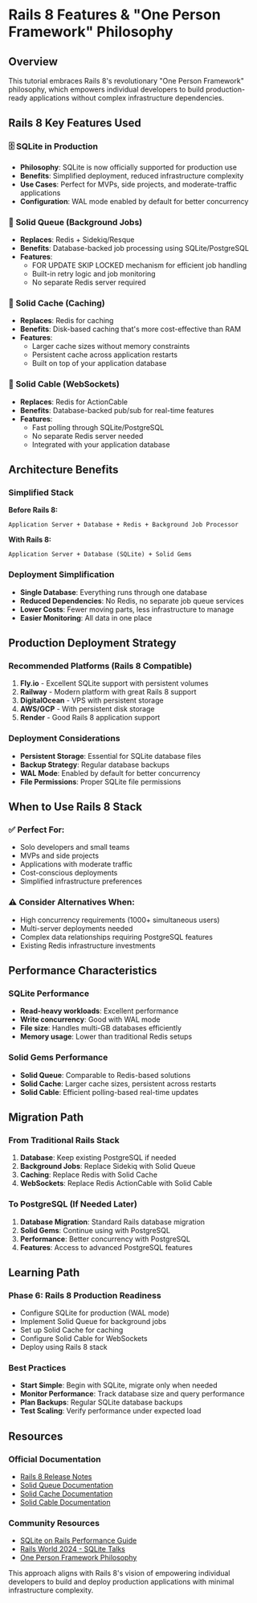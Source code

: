 # Rails 8 Features & "One Person Framework" Philosophy

## Overview
This tutorial embraces Rails 8's revolutionary "One Person Framework" philosophy, which empowers individual developers to build production-ready applications without complex infrastructure dependencies.

## Rails 8 Key Features Used

### 🗄️ SQLite in Production
- **Philosophy**: SQLite is now officially supported for production use
- **Benefits**: Simplified deployment, reduced infrastructure complexity
- **Use Cases**: Perfect for MVPs, side projects, and moderate-traffic applications
- **Configuration**: WAL mode enabled by default for better concurrency

### 🔧 Solid Queue (Background Jobs)
- **Replaces**: Redis + Sidekiq/Resque
- **Benefits**: Database-backed job processing using SQLite/PostgreSQL
- **Features**: 
  - FOR UPDATE SKIP LOCKED mechanism for efficient job handling
  - Built-in retry logic and job monitoring
  - No separate Redis server required

### 💾 Solid Cache (Caching)
- **Replaces**: Redis for caching
- **Benefits**: Disk-based caching that's more cost-effective than RAM
- **Features**:
  - Larger cache sizes without memory constraints
  - Persistent cache across application restarts
  - Built on top of your application database

### 🔌 Solid Cable (WebSockets)
- **Replaces**: Redis for ActionCable
- **Benefits**: Database-backed pub/sub for real-time features
- **Features**:
  - Fast polling through SQLite/PostgreSQL
  - No separate Redis server needed
  - Integrated with your application database

## Architecture Benefits

### Simplified Stack
**Before Rails 8:**
```
Application Server + Database + Redis + Background Job Processor
```

**With Rails 8:**
```
Application Server + Database (SQLite) + Solid Gems
```

### Deployment Simplification
- **Single Database**: Everything runs through one database
- **Reduced Dependencies**: No Redis, no separate job queue services
- **Lower Costs**: Fewer moving parts, less infrastructure to manage
- **Easier Monitoring**: All data in one place

## Production Deployment Strategy

### Recommended Platforms (Rails 8 Compatible)
1. **Fly.io** - Excellent SQLite support with persistent volumes
2. **Railway** - Modern platform with great Rails 8 support
3. **DigitalOcean** - VPS with persistent storage
4. **AWS/GCP** - With persistent disk storage
5. **Render** - Good Rails 8 application support

### Deployment Considerations
- **Persistent Storage**: Essential for SQLite database files
- **Backup Strategy**: Regular database backups
- **WAL Mode**: Enabled by default for better concurrency
- **File Permissions**: Proper SQLite file permissions

## When to Use Rails 8 Stack

### ✅ Perfect For:
- Solo developers and small teams
- MVPs and side projects
- Applications with moderate traffic
- Cost-conscious deployments
- Simplified infrastructure preferences

### ⚠️ Consider Alternatives When:
- High concurrency requirements (1000+ simultaneous users)
- Multi-server deployments needed
- Complex data relationships requiring PostgreSQL features
- Existing Redis infrastructure investments

## Performance Characteristics

### SQLite Performance
- **Read-heavy workloads**: Excellent performance
- **Write concurrency**: Good with WAL mode
- **File size**: Handles multi-GB databases efficiently
- **Memory usage**: Lower than traditional Redis setups

### Solid Gems Performance
- **Solid Queue**: Comparable to Redis-based solutions
- **Solid Cache**: Larger cache sizes, persistent across restarts
- **Solid Cable**: Efficient polling-based real-time updates

## Migration Path

### From Traditional Rails Stack
1. **Database**: Keep existing PostgreSQL if needed
2. **Background Jobs**: Replace Sidekiq with Solid Queue
3. **Caching**: Replace Redis with Solid Cache
4. **WebSockets**: Replace Redis ActionCable with Solid Cable

### To PostgreSQL (If Needed Later)
1. **Database Migration**: Standard Rails database migration
2. **Solid Gems**: Continue using with PostgreSQL
3. **Performance**: Better concurrency with PostgreSQL
4. **Features**: Access to advanced PostgreSQL features

## Learning Path

### Phase 6: Rails 8 Production Readiness
- Configure SQLite for production (WAL mode)
- Implement Solid Queue for background jobs
- Set up Solid Cache for caching
- Configure Solid Cable for WebSockets
- Deploy using Rails 8 stack

### Best Practices
- **Start Simple**: Begin with SQLite, migrate only when needed
- **Monitor Performance**: Track database size and query performance
- **Plan Backups**: Regular SQLite database backups
- **Test Scaling**: Verify performance under expected load

## Resources

### Official Documentation
- [Rails 8 Release Notes](https://guides.rubyonrails.org/8_0_release_notes.html)
- [Solid Queue Documentation](https://github.com/rails/solid_queue)
- [Solid Cache Documentation](https://github.com/rails/solid_cache)
- [Solid Cable Documentation](https://github.com/rails/solid_cable)

### Community Resources
- [SQLite on Rails Performance Guide](https://fractaledmind.github.io/2024/04/15/sqlite-on-rails-the-how-and-why-of-optimal-performance/)
- [Rails World 2024 - SQLite Talks](https://rubyonrails.org/world/2024)
- [One Person Framework Philosophy](https://world.hey.com/dhh/rails-8-no-paas-required-46ea34f1)

This approach aligns with Rails 8's vision of empowering individual developers to build and deploy production applications with minimal infrastructure complexity.